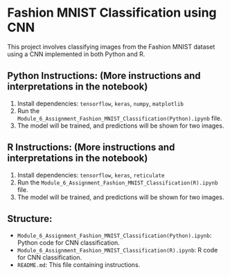 # Fashion MNIST Classification using CNN

This project involves classifying images from the Fashion MNIST dataset using a CNN implemented in both Python and R.

## Python Instructions: (More instructions and interpretations in the notebook)
1. Install dependencies: `tensorflow`, `keras`, `numpy`, `matplotlib`
2. Run the `Module_6_Assignment_Fashion_MNIST_Classification(Python).ipynb` file.
3. The model will be trained, and predictions will be shown for two images.

## R Instructions: (More instructions and interpretations in the notebook)
1. Install dependencies:  `tensorflow`, `keras`, `reticulate`
2. Run the `Module_6_Assignment_Fashion_MNIST_Classification(R).ipynb` file.
3. The model will be trained, and predictions will be shown for two images.

## Structure:
- `Module_6_Assignment_Fashion_MNIST_Classification(Python).ipynb`: Python code for CNN classification.
- `Module_6_Assignment_Fashion_MNIST_Classification(R).ipynb`: R code for CNN classification.
- `README.md`: This file containing instructions.
